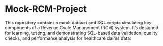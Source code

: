 # Mock-RCM-Project
This repository contains a mock dataset and SQL scripts simulating key components of a Revenue Cycle Management (RCM) system. It’s designed for learning, testing, and demonstrating SQL-based data validation, quality checks, and performance analysis for healthcare claims data.
